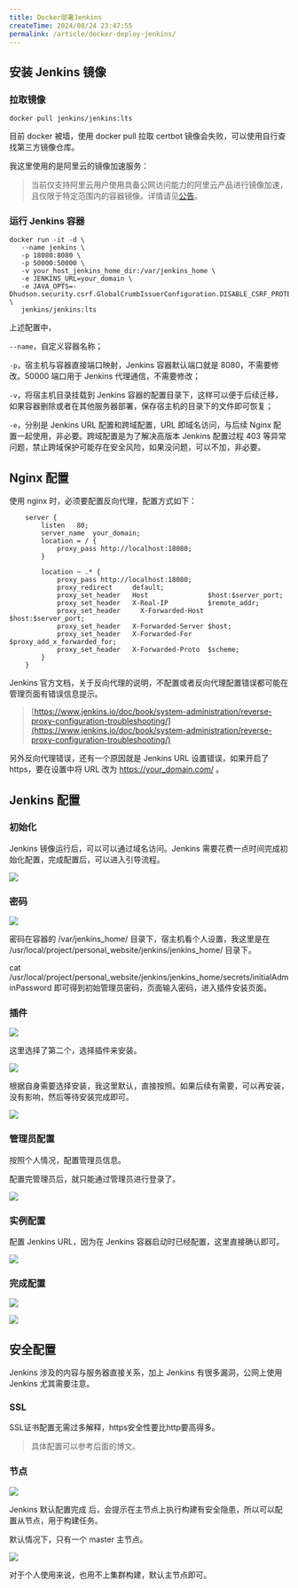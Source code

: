 ```yaml
---
title: Docker部署Jenkins
createTime: 2024/08/24 23:47:55
permalink: /article/docker-deploy-jenkins/
---
```

## 安装 Jenkins 镜像
### 拉取镜像
```shell
docker pull jenkins/jenkins:lts
```

目前 docker 被墙，使用 docker pull 拉取 certbot 镜像会失败，可以使用自行查找第三方镜像仓库。

我这里使用的是阿里云的镜像加速服务：

> 当前仅支持阿里云用户使用具备公网访问能力的阿里云产品进行镜像加速，且仅限于特定范围内的容器镜像。详情请见[公告](https://help.aliyun.com/zh/acr/product-overview/product-change-acr-mirror-accelerator-function-adjustment-announcement)。
>

### 运行 Jenkins 容器
```shell
docker run -it -d \
   --name jenkins \
   -p 18080:8080 \
   -p 50000:50000 \
   -v your_host_jenkins_home_dir:/var/jenkins_home \
   -e JENKINS_URL=your_domain \
   -e JAVA_OPTS=-Dhudson.security.csrf.GlobalCrumbIssuerConfiguration.DISABLE_CSRF_PROTECTION=true \
   jenkins/jenkins:lts
```

上述配置中，

`--name`，自定义容器名称；

`-p`，宿主机与容器直接端口映射，Jenkins 容器默认端口就是 8080，不需要修改。50000 端口用于 Jenkins 代理通信，不需要修改；

`-v`，将宿主机目录挂载到 Jenkins 容器的配置目录下，这样可以便于后续迁移，如果容器删除或者在其他服务器部署，保存宿主机的目录下的文件即可恢复；

`-e`，分别是 Jenkins URL 配置和跨域配置，URL 即域名访问，与后续 Nginx 配置一起使用，非必要。跨域配置是为了解决高版本 Jenkins 配置过程 403 等异常问题，禁止跨域保护可能存在安全风险，如果没问题，可以不加，非必要。

## Nginx 配置
使用 nginx 时，必须要配置反向代理，配置方式如下：

```shell
    server {
        listen   80;
        server_name  your_domain;
        location = / {
            proxy_pass http://localhost:18080;
        }
        
        location ~ .* {
            proxy_pass http://localhost:18080;
            proxy_redirect     default;
            proxy_set_header   Host               $host:$server_port;
            proxy_set_header   X-Real-IP          $remote_addr;
            proxy_set_header 	 X-Forwarded-Host   $host:$server_port;
            proxy_set_header   X-Forwarded-Server $host;
            proxy_set_header   X-Forwarded-For    $proxy_add_x_forwarded_for;
            proxy_set_header   X-Forwarded-Proto  $scheme;
        }
    }
```

Jenkins 官方文档，关于反向代理的说明，不配置或者反向代理配置错误都可能在管理页面有错误信息提示。

> [https://www.jenkins.io/doc/book/system-administration/reverse-proxy-configuration-troubleshooting/](https://www.jenkins.io/doc/book/system-administration/reverse-proxy-configuration-troubleshooting/)
>

另外反向代理错误，还有一个原因就是 Jenkins URL 设置错误，如果开启了 https，要在设置中将 URL 改为 https://your_domain.com/ 。

## Jenkins 配置
### 初始化
Jenkins 镜像运行后，可以可以通过域名访问。Jenkins 需要花费一点时间完成初始化配置，完成配置后，可以进入引导流程。

![](../.vuepress/public/images/6bbf845154b69ec1ff0f596d69086023.png)

### 密码
![](../.vuepress/public/images/7ace3b4d6b1a414b0374d2691f952bec.png)

密码在容器的 /var/jenkins_home/ 目录下，宿主机看个人设置，我这里是在 /usr/local/project/personal_website/jenkins/jenkins_home/ 目录下。

cat /usr/local/project/personal_website/jenkins/jenkins_home/secrets/initialAdminPassword 即可得到初始管理员密码，页面输入密码，进入插件安装页面。

### 插件
![](../.vuepress/public/images/a561f64befbb5e67255e67724f269bf0.png)

这里选择了第二个，选择插件来安装。

![](../.vuepress/public/images/e85b5a8ac7bf96ed6e8eb6634dd0a740.png)

根据自身需要选择安装，我这里默认，直接按照。如果后续有需要，可以再安装，没有影响，然后等待安装完成即可。

![](../.vuepress/public/images/63738282c644898dce1d973d34949263.png)

### 管理员配置
按照个人情况，配置管理员信息。

配置完管理员后，就只能通过管理员进行登录了。

![](../.vuepress/public/images/0264fab4de18974c56b2c70246315412.png)

### 实例配置
配置 Jenkins URL，因为在 Jenkins 容器启动时已经配置，这里直接确认即可。

![](../.vuepress/public/images/f8f28df155cd8884fab066bfd288436c.png)

### 完成配置
![](../.vuepress/public/images/de3720e2e2b3fe45c2c3152b1f60e9a9.png)



![](../.vuepress/public/images/47845e8abfc699f18068cf627ed5d660.png)

## 安全配置
Jenkins 涉及的内容与服务器直接关系，加上 Jenkins 有很多漏洞，公网上使用 Jenkins 尤其需要注意。

### SSL
SSL证书配置无需过多解释，https安全性要比http要高得多。

> 具体配置可以参考后面的博文。
>

### 节点
![](../.vuepress/public/images/26812286bb1cb6032a2256e6b6fb1e7c.png)

Jenkins 默认配置完成 后，会提示在主节点上执行构建有安全隐患，所以可以配置从节点，用于构建任务。

默认情况下，只有一个 master 主节点。

![](../.vuepress/public/images/bbb1c4edea11c9e9dd009aed993e0955.png)

对于个人使用来说，也用不上集群构建，默认主节点即可。

